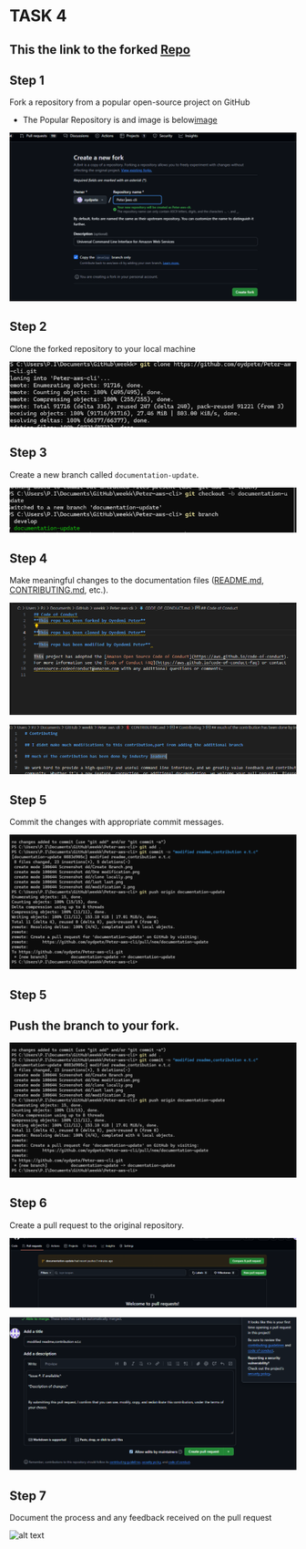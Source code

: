 # TASK 4

## This the link to the forked [Repo](https://github.com/oydpete/Peter-aws-cli/tree/documentation-update)

## Step 1

Fork a repository from a popular open-source project on GitHub

   * The Popular Repository is  and image is below[image](<../TASK 4/Screenshot d/last last.png>)

   ![alt text](<../TASK 4/Screenshot d/last last.png>)



## Step 2 

Clone the forked repository to your local machine


![alt text](<../TASK 4/Screenshot d/clone locally.png>)

## Step 3

Create a new branch called  `documentation-update`.


![alt text](<../TASK 4/Screenshot d/Create Branch.png>)

## Step 4 
Make meaningful changes to the documentation files ([README.md](http://README.md), [CONTRIBUTING.md](http://CONTRIBUTING.md), etc.).

 ![alt text](<../TASK 4/Screenshot d/One modification.png>)

  ![alt text](<../TASK 4/Screenshot d/modification 2.png>)

## Step 5
Commit the changes with appropriate commit messages.


 ![alt text](<../TASK 4/Screenshot d/Push branch.png>)
## Step 5 

Push the branch to your fork.
-

![alt text](<../TASK 4/Screenshot d/Push branch.png>)

## Step 6
Create a pull request to the original repository.

![alt text](<../TASK 4/Screenshot d/Push or pull.png>)

![alt text](<../TASK 4/Screenshot d/creaste pr.png>)

## Step 7 

Document the process and any feedback received on the pull request


![alt text](<..>)



